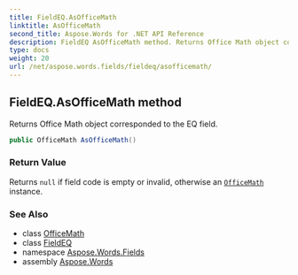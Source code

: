```yaml
---
title: FieldEQ.AsOfficeMath
linktitle: AsOfficeMath
second_title: Aspose.Words for .NET API Reference
description: FieldEQ AsOfficeMath method. Returns Office Math object corresponded to the EQ field in C#.
type: docs
weight: 20
url: /net/aspose.words.fields/fieldeq/asofficemath/
---
```

## FieldEQ.AsOfficeMath method

Returns Office Math object corresponded to the EQ field.

```csharp
public OfficeMath AsOfficeMath()
```

### Return Value

Returns `null` if field code is empty or invalid, otherwise an [`OfficeMath`](../../../aspose.words.math/officemath/) instance.

### See Also

* class [OfficeMath](../../../aspose.words.math/officemath/)
* class [FieldEQ](../)
* namespace [Aspose.Words.Fields](../../fieldeq/)
* assembly [Aspose.Words](../../../)

